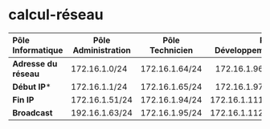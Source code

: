 # calcul-réseau

| Pôle Informatique        |  Pôle Administration |  Pôle Technicien   |  Pôle Développement  |
|:---------------|---------------|---------------|------------:|
**Adresse du réseau**  | 172.16.1.0/24  |  172.16.1.64/24  |  172.16.1.96/24  |  172.16.1.113/24  |
**Début IP***  | 172.16.1.1/24  | 172.16.1.65/24  |  172.16.1.97/24  |  172.16.1.114/24  |
**Fin IP** | 172.16.1.51/24  |  172.16.1.94/24  |  172.16.1.111/24  |  172.16.1.127/24  |
**Broadcast**  | 192.16.1.63/24  |  172.16.1.95/24  |  172.16.1.112/24  |  172.16.1.128/24  |
